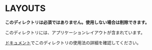 # LAYOUTS

**このディレクトリは必須ではありません。使用しない場合は削除できます。**

このディレクトリには、アプリケーションレイアウトが含まれています。

[ドキュメント](https://nuxtjs.org/guide/views#layouts)でこのディレクトリの使用法の詳細を確認してください。
